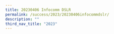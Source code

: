 ```yaml
---
title: 20230406 Infocomm DSLR
permalink: /success/2023/20230406infocommdslr/
description: ""
third_nav_title: "2023"
---
```

